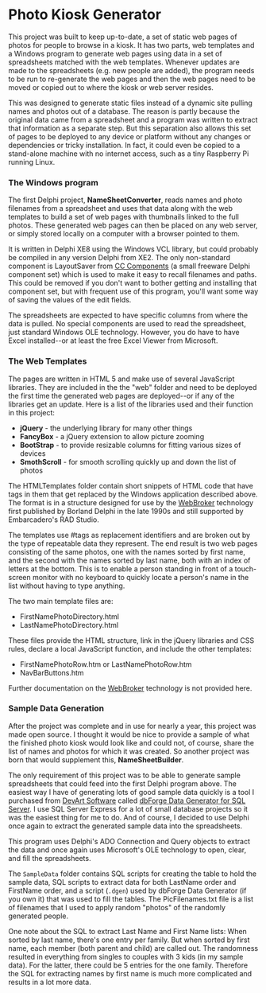 # Photo Kiosk Generator

This project was built to keep up-to-date, a set of static web pages of photos for people to browse in a kiosk.  It has two parts, web templates and a Windows program to generate web pages using data in a set of spreadsheets matched with the web templates. Whenever updates are made to the spreadsheets (e.g. new people are added), the program needs to be run to re-generate the web pages and then the web pages need to be moved or copied out to where the kiosk or web server resides.

This was designed to generate static files instead of a dynamic site pulling names and photos out of a database. The reason is partly because the original data came from a spreadsheet and a program was written to extract that information as a separate step. But this separation also allows this set of pages to be deployed to any device or platform without any changes or dependencies or tricky installation. In fact, it could even be copied to a stand-alone machine with no internet access, such as a tiny Raspberry Pi running Linux.


### The Windows program ###

The first Delphi project, **NameSheetConverter**, reads names and photo filenames from a spreadsheet and uses that data along with the web templates to build a set of web pages with thumbnails linked to the full photos. These generated web pages can then be placed on any web server, or simply stored locally on a computer with a browser pointed to them.

It is written in Delphi XE8 using the Windows VCL library, but could probably be compiled in any version Delphi from XE2. The only non-standard component is LayoutSaver from [CC Components](https://github.com/corneliusdavid/ccComponents) (a small freeware Delphi component set) which is used to make it easy to recall filenames and paths. This could be removed if you don't want to bother getting and installing that component set, but with frequent use of this program, you'll want some way of saving the values of the edit fields.

The spreadsheets are expected to have specific columns from where the data is pulled. No special components are used to read the spreadsheet, just standard Windows OLE technology. However, you do have to have Excel installed--or at least the free Excel Viewer from Microsoft.

### The Web Templates ###

The pages are written in HTML 5 and make use of several JavaScript libraries. They are included in the the "web" folder and need to be deployed the first time the generated web pages are deployed--or if any of the libraries get an update. Here is a list of the libraries used and their function in this project:

- **jQuery** - the underlying library for many other things
- **FancyBox** - a jQuery extension to allow picture zooming
- **BootStrap** - to provide resizable columns for fitting various sizes of devices
- **SmothScroll** - for smooth scrolling quickly up and down the list of photos

The HTMLTemplates folder contain short snippets of HTML code that have tags in them that get replaced by the Windows application described above. The format is in a structure designed for use by the [WebBroker](http://docwiki.embarcadero.com/RADStudio/Tokyo/en/Using_Web_Broker_Index) technology first published by Borland Delphi in the late 1990s and still supported by Embarcadero's RAD Studio.

The templates use #tags as replacement identifiers and are broken out by the type of repeatable data they represent.  The end result is two web pages consisting of the same photos, one with the names sorted by first name, and the second with the names sorted by last name, both with an index of letters at the bottom.  This is to enable a person standing in front of a touch-screen monitor with no keyboard to quickly locate a person's name in the list without having to type anything. 

The two main template files are:

- FirstNamePhotoDirectory.html
- LastNamePhotoDirectory.html

These files provide the HTML structure, link in the jQuery libraries and CSS rules, declare a local JavaScript function, and include the other templates:

- FirstNamePhotoRow.htm or LastNamePhotoRow.htm
- NavBarButtons.htm

Further documentation on the [WebBroker](http://docwiki.embarcadero.com/RADStudio/Tokyo/en/Using_Web_Broker_Index) technology is not provided here.

### Sample Data Generation ###

After the project was complete and in use for nearly a year, this project was made open source. I thought it would be nice to provide a sample of what the finished photo kiosk would look like and could not, of course, share the list of names and photos for which it was created. So another project was born that would supplement this, **NameSheetBuilder**.

The only requirement of this project was to be able to generate sample spreadsheets that could feed into the first Delphi program above. The easiest way I have of generating lots of good sample data quickly is a tool I purchased from [DevArt Software](https://www.devart.com/) called [dbForge Data Generator for SQL Server](https://www.devart.com/dbforge/sql/data-generator/). I use SQL Server Express for a lot of small database projects so it was the easiest thing for me to do. And of course, I decided to use Delphi once again to extract the generated sample data into the spreadsheets.

This program uses Delphi's ADO Connection and Query objects to extract the data and once again uses Microsoft's OLE technology to open, clear, and fill the spreadsheets.

The `SampleData` folder contains SQL scripts for creating the table to hold the sample data, SQL scripts to extract data for both LastName order and FirstName order, and a script (`.dgen`) used by dbForge Data Generator (if you own it) that was used to fill the tables. The PicFilenames.txt file is a list of filenames that I used to apply random "photos" of the randomly generated people.

One note about the SQL to extract Last Name and First Name lists: When sorted by last name, there's one entry per family.  But when sorted by first name, each member (both parent and child) are called out.  The randomness resulted in everything from singles to couples with 3 kids (in my sample data). For the latter, there could be 5 entries for the one family.  Therefore the SQL for extracting names by first name is much more complicated and results in a lot more data.
